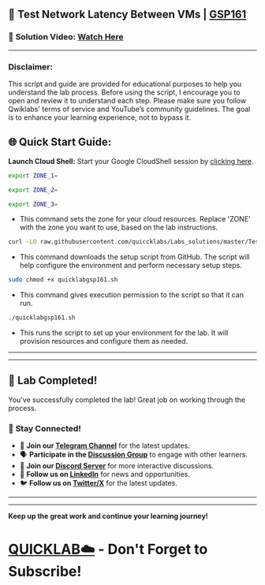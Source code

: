 
## 🚀 Test Network Latency Between VMs | [GSP161](https://www.cloudskillsboost.google/focuses/102552?parent=catalog)

### 🔗 **Solution Video:** [Watch Here]()

---

### Disclaimer:
This script and guide are provided for educational purposes to help you understand the lab process. Before using the script, I encourage you to open and review it to understand each step. Please make sure you follow Qwiklabs' terms of service and YouTube’s community guidelines. The goal is to enhance your learning experience, not to bypass it.

## 🌐 **Quick Start Guide:**

**Launch Cloud Shell:**
Start your Google CloudShell session by [clicking here](https://console.cloud.google.com/home/dashboard?project=&pli=1&cloudshell=true).

```bash
export ZONE_1=

export ZONE_2=

export ZONE_3=

```
- This command sets the zone for your cloud resources. Replace 'ZONE' with the zone you want to use, based on the lab instructions.



```bash
curl -LO raw.githubusercontent.com/quiccklabs/Labs_solutions/master/Test%20Network%20Latency%20Between%20VMs/quicklabgsp161.sh
```
- This command downloads the setup script from GitHub. The script will help configure the environment and perform necessary setup steps.


```bash
sudo chmod +x quicklabgsp161.sh
```
- This command gives execution permission to the script so that it can run.

```bash
./quicklabgsp161.sh
```
- This runs the script to set up your environment for the lab. It will provision resources and configure them as needed.

---

---

## 🎉 **Lab Completed!**

You've successfully completed the lab! Great job on working through the process.

### 🌟 **Stay Connected!**

- 🔔 **Join our [Telegram Channel](https://t.me/quiccklab)** for the latest updates.
- 🗣 **Participate in the [Discussion Group](https://t.me/Quicklabchat)** to engage with other learners.
- 💬 **Join our [Discord Server](https://discord.gg/7fAVf4USZn)** for more interactive discussions.
- 💼 **Follow us on [LinkedIn](https://www.linkedin.com/company/quicklab-linkedin/)** for news and opportunities.
- 🐦 **Follow us on [Twitter/X](https://x.com/quicklab7)** for the latest updates.


---
---

**Keep up the great work and continue your learning journey!**

# [QUICKLAB☁️](https://www.youtube.com/@quick_lab) - Don't Forget to Subscribe!
